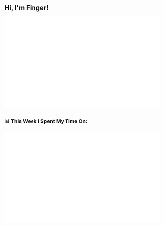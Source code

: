 <h2> Hi, I'm Finger!</h2>

<img align="right" src="https://raw.githubusercontent.com/spianmo/github-stats/master/generated/overview.svg#gh-light-mode-only">

<!-- <img align="right" height="160em" src="https://github-readme-stats-eight-theta.vercel.app/api/top-langs/?username=spianmo&layout=compact&langs_count=8&theme=algolia"/>	 -->
	
```go
package main

type Me struct {
	Name   string
	Job    string
	Code   string
	Skills string
}

func main() {
	me := &Me{
		Name:   "Finger",
		Job:    "Client-side Engineer",
		Code:   "Java, Kotlin, C#, Rust and C++ and Others",
		Skills: "Android, Security, Cross-platform client, NLP, CV, ASR ^o^",
	}
	_ = me
}
```


<h3>📊 This Week I Spent My Time On:</h3>
<img align='right' src="https://raw.githubusercontent.com/spianmo/github-stats/master/generated/languages.svg#gh-light-mode-only">

<!--START_SECTION:waka-->

```txt
Python             13 hrs 59 mins  ██████████████░░░░░░░░░░░   55.77 %
Kotlin             2 hrs 13 mins   ██▒░░░░░░░░░░░░░░░░░░░░░░   08.86 %
TypeScript         1 hr 39 mins    █▓░░░░░░░░░░░░░░░░░░░░░░░   06.63 %
XML                1 hr 32 mins    █▓░░░░░░░░░░░░░░░░░░░░░░░   06.15 %
Markdown           1 hr 32 mins    █▓░░░░░░░░░░░░░░░░░░░░░░░   06.14 %
```

<!--END_SECTION:waka-->
